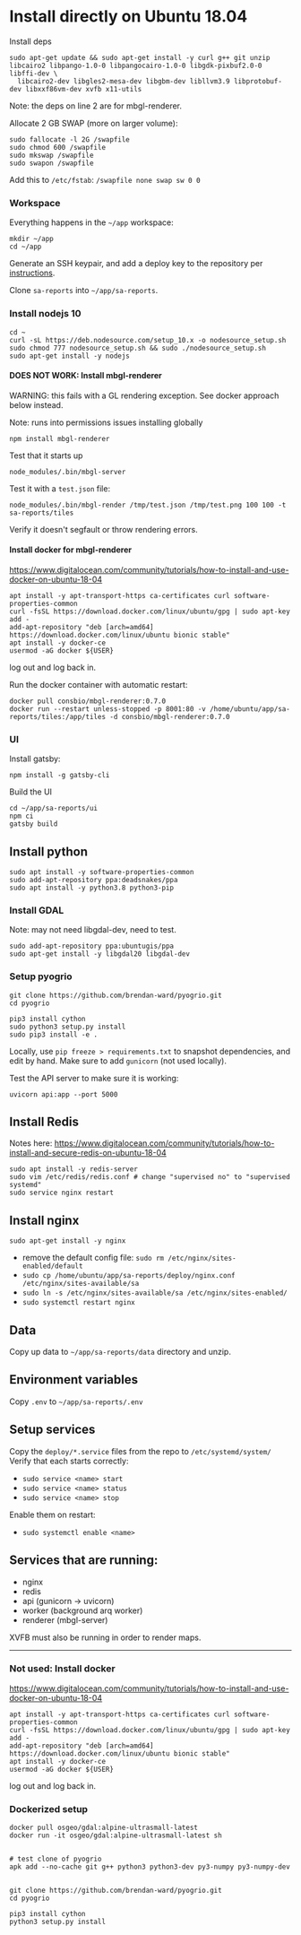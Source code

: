 # Install directly on Ubuntu 18.04

Install deps

```
sudo apt-get update && sudo apt-get install -y curl g++ git unzip libcairo2 libpango-1.0-0 libpangocairo-1.0-0 libgdk-pixbuf2.0-0 libffi-dev \
  libcairo2-dev libgles2-mesa-dev libgbm-dev libllvm3.9 libprotobuf-dev libxxf86vm-dev xvfb x11-utils
```

Note: the deps on line 2 are for mbgl-renderer.

Allocate 2 GB SWAP (more on larger volume):

```
sudo fallocate -l 2G /swapfile
sudo chmod 600 /swapfile
sudo mkswap /swapfile
sudo swapon /swapfile
```

Add this to `/etc/fstab`: `/swapfile none swap sw 0 0`

### Workspace

Everything happens in the `~/app` workspace:

```
mkdir ~/app
cd ~/app
```

Generate an SSH keypair, and add a deploy key to the repository per [instructions](https://developer.github.com/v3/guides/managing-deploy-keys/).

Clone `sa-reports` into `~/app/sa-reports`.

### Install nodejs 10

```
cd ~
curl -sL https://deb.nodesource.com/setup_10.x -o nodesource_setup.sh
sudo chmod 777 nodesource_setup.sh && sudo ./nodesource_setup.sh
sudo apt-get install -y nodejs
```

#### DOES NOT WORK: Install mbgl-renderer

WARNING: this fails with a GL rendering exception. See docker approach below instead.

Note: runs into permissions issues installing globally

```
npm install mbgl-renderer
```

Test that it starts up

```
node_modules/.bin/mbgl-server
```

Test it with a `test.json` file:

```
node_modules/.bin/mbgl-render /tmp/test.json /tmp/test.png 100 100 -t sa-reports/tiles
```

Verify it doesn't segfault or throw rendering errors.

#### Install docker for mbgl-renderer

https://www.digitalocean.com/community/tutorials/how-to-install-and-use-docker-on-ubuntu-18-04

```
apt install -y apt-transport-https ca-certificates curl software-properties-common
curl -fsSL https://download.docker.com/linux/ubuntu/gpg | sudo apt-key add -
add-apt-repository "deb [arch=amd64] https://download.docker.com/linux/ubuntu bionic stable"
apt install -y docker-ce
usermod -aG docker ${USER}
```

log out and log back in.

Run the docker container with automatic restart:

```
docker pull consbio/mbgl-renderer:0.7.0
docker run --restart unless-stopped -p 8001:80 -v /home/ubuntu/app/sa-reports/tiles:/app/tiles -d consbio/mbgl-renderer:0.7.0
```

### UI

Install gatsby:

```
npm install -g gatsby-cli
```

Build the UI

```
cd ~/app/sa-reports/ui
npm ci
gatsby build
```

## Install python

```
sudo apt install -y software-properties-common
sudo add-apt-repository ppa:deadsnakes/ppa
sudo apt install -y python3.8 python3-pip
```

### Install GDAL

Note: may not need libgdal-dev, need to test.

```
sudo add-apt-repository ppa:ubuntugis/ppa
sudo apt-get install -y libgdal20 libgdal-dev
```

### Setup pyogrio

```
git clone https://github.com/brendan-ward/pyogrio.git
cd pyogrio

pip3 install cython
sudo python3 setup.py install
sudo pip3 install -e .
```

Locally, use `pip freeze > requirements.txt` to snapshot dependencies, and edit by hand.
Make sure to add `gunicorn` (not used locally).

Test the API server to make sure it is working:

```
uvicorn api:app --port 5000
```

## Install Redis

Notes here: https://www.digitalocean.com/community/tutorials/how-to-install-and-secure-redis-on-ubuntu-18-04

```
sudo apt install -y redis-server
sudo vim /etc/redis/redis.conf # change "supervised no" to "supervised systemd"
sudo service nginx restart
```

## Install nginx

```
sudo apt-get install -y nginx
```

-   remove the default config file: `sudo rm /etc/nginx/sites-enabled/default`
-   `sudo cp /home/ubuntu/app/sa-reports/deploy/nginx.conf /etc/nginx/sites-available/sa`
-   `sudo ln -s /etc/nginx/sites-available/sa /etc/nginx/sites-enabled/`
-   `sudo systemctl restart nginx`

## Data

Copy up data to `~/app/sa-reports/data` directory and unzip.

## Environment variables

Copy `.env` to `~/app/sa-reports/.env`

## Setup services

Copy the `deploy/*.service` files from the repo to `/etc/systemd/system/`
Verify that each starts correctly:

-   `sudo service <name> start`
-   `sudo service <name> status`
-   `sudo service <name> stop`

Enable them on restart:

-   `sudo systemctl enable <name>`

## Services that are running:

-   nginx
-   redis
-   api (gunicorn -> uvicorn)
-   worker (background arq worker)
-   renderer (mbgl-server)

XVFB must also be running in order to render maps.

---

### Not used: Install docker

https://www.digitalocean.com/community/tutorials/how-to-install-and-use-docker-on-ubuntu-18-04

```
apt install -y apt-transport-https ca-certificates curl software-properties-common
curl -fsSL https://download.docker.com/linux/ubuntu/gpg | sudo apt-key add -
add-apt-repository "deb [arch=amd64] https://download.docker.com/linux/ubuntu bionic stable"
apt install -y docker-ce
usermod -aG docker ${USER}
```

log out and log back in.

### Dockerized setup

```
docker pull osgeo/gdal:alpine-ultrasmall-latest
docker run -it osgeo/gdal:alpine-ultrasmall-latest sh


# test clone of pyogrio
apk add --no-cache git g++ python3 python3-dev py3-numpy py3-numpy-dev


git clone https://github.com/brendan-ward/pyogrio.git
cd pyogrio

pip3 install cython
python3 setup.py install


```
